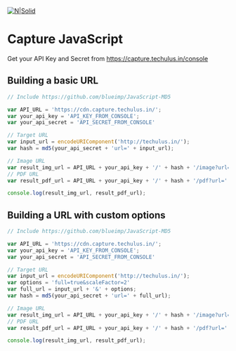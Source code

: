 [![N|Solid](https://s3-ap-southeast-1.amazonaws.com/capture-techulus/logo.png)](https://capture.techulus.in/)

# Capture JavaScript

Get your API Key and Secret from https://capture.techulus.in/console

## Building a basic URL

```javascript
// Include https://github.com/blueimp/JavaScript-MD5

var API_URL = 'https://cdn.capture.techulus.in/';
var your_api_key = 'API_KEY_FROM_CONSOLE';
var your_api_secret = 'API_SECRET_FROM_CONSOLE'

// Target URL
var input_url = encodeURIComponent('http://techulus.in/');
var hash = md5(your_api_secret + 'url=' + input_url);

// Image URL
var result_img_url = API_URL + your_api_key + '/' + hash + '/image?url=' + input_url;
// PDF URL
var result_pdf_url = API_URL + your_api_key + '/' + hash + '/pdf?url=' + input_url;

console.log(result_img_url, result_pdf_url);
```

## Building a URL with custom options

```javascript
// Include https://github.com/blueimp/JavaScript-MD5

var API_URL = 'https://cdn.capture.techulus.in/';
var your_api_key = 'API_KEY_FROM_CONSOLE';
var your_api_secret = 'API_SECRET_FROM_CONSOLE'

// Target URL
var input_url = encodeURIComponent('http://techulus.in/');
var options = 'full=true&scaleFactor=2'
var full_url = input_url + '&' + options;
var hash = md5(your_api_secret + 'url=' + full_url);

// Image URL
var result_img_url = API_URL + your_api_key + '/' + hash + '/image?url=' + full_url;
// PDF URL
var result_pdf_url = API_URL + your_api_key + '/' + hash + '/pdf?url=' + full_url;

console.log(result_img_url, result_pdf_url);
```
